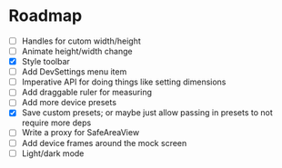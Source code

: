 
# Roadmap

- [ ] Handles for cutom width/height
- [ ] Animate height/width change
- [x] Style toolbar
- [ ] Add DevSettings menu item
- [ ] Imperative API for doing things like setting dimensions
- [ ] Add draggable ruler for measuring
- [ ] Add more device presets
- [x] Save custom presets; or maybe just allow passing in presets to not require more deps
- [ ] Write a proxy for SafeAreaView
- [ ] Add device frames around the mock screen
- [ ] Light/dark mode
